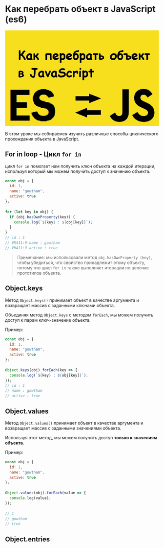 # Как перебрать объект в JavaScript (es6)

![logo img](img/logo.jpg)

В этом уроке мы собираемся изучить различные способы циклического прохождения объекта в JavaScript.

## For in loop - Цикл `for in`

цикл `for in` помогает нам получить ключ объекта на каждой итерации, используя который мы можем получить доступ к значению объекта.

```javascript
const obj = {
  id: 1,
  name: "gowtham",
  active: true
};

for (let key in obj) {
  if (obj.hasOwnProperty(key)) {
    console.log(`${key} : ${obj[key]}`);
  }
}
// id : 1
// VM411:9 name : gowtham
// VM411:9 active : true
```

> Примечание: мы использовали метод `obj.hasOwnProperty (key)`, чтобы убедиться, что свойство принадлежит этому объекту, потому что цикл `for in` также выполняет итерации по цепочке прототипов объекта.

## Object.keys

Метод `Object.keys()` принимает объект в качестве аргумента и возвращает массив с заданными ключами объекта.

Объединяя метод `Object.keys` с методом `forEach`, мы можем получить доступ к парам ключ-значение объекта.

Пример:

```javascript
const obj = {
  id: 1,
  name: "gowtham",
  active: true
};

Object.keys(obj).forEach(key => {
  console.log(`${key} : ${obj[key]}`);
});
// id : 1
// name : gowtham
// active : true
```

## Object.values

Метод `Object.values()` принимает объект в качестве аргумента и возвращает массив с заданными значениями объекта.

Используя этот метод, мы можем получить доступ **только к значениям объекта**.

Пример:

```javascript
const obj = {
  id: 1,
  name: "gowtham",
  active: true
};

Object.values(obj).forEach(value => {
  console.log(value);
});

// 1
// gowtham
// true
```

## Object.entries

